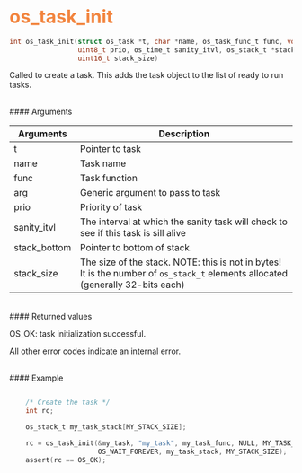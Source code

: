 ## <font color="F2853F" style="font-size:24pt"> os_task_init</font>

```c
int os_task_init(struct os_task *t, char *name, os_task_func_t func, void *arg, 
                 uint8_t prio, os_time_t sanity_itvl, os_stack_t *stack_bottom, 
                 uint16_t stack_size)
```
 
Called to create a task. This adds the task object to the list of ready to run 
tasks.
 
<br>
#### Arguments

| Arguments | Description | 
|-----------|-------------| 
| t | Pointer to task | 
| name | Task name | 
| func | Task function | 
| arg | Generic argument to pass to task | 
| prio | Priority of task |
| sanity_itvl | The interval at which the sanity task will check to see if this task is sill alive | 
| stack_bottom | Pointer to bottom of stack.  | 
| stack_size | The size of the stack. NOTE: this is not in bytes! It is the number of `os_stack_t` elements allocated (generally 32-bits each)  | 

<br>
#### Returned values

OS_OK: task initialization successful.

All other error codes indicate an internal error.

<br>
#### Example

```c

    /* Create the task */ 
    int rc;

    os_stack_t my_task_stack[MY_STACK_SIZE];

    rc = os_task_init(&my_task, "my_task", my_task_func, NULL, MY_TASK_PRIO, 
                      OS_WAIT_FOREVER, my_task_stack, MY_STACK_SIZE);
    assert(rc == OS_OK);
```


